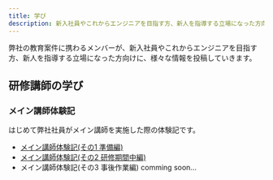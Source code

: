 ```yaml
---
title: 学び
description: 新入社員やこれからエンジニアを目指す方、新人を指導する立場になった方向けの情報
---
```


弊社の教育案件に携わるメンバーが、新入社員やこれからエンジニアを目指す方、新人を指導する立場になった方向けに、様々な情報を投稿していきます。

## 研修講師の学び

### メイン講師体験記

はじめて弊社社員がメイン講師を実施した際の体験記です。

- [メイン講師体験記(その1 準備編)](/learning/main-teacher-experience_01)
- [メイン講師体験記(その2 研修期間中編)](/learning/main-teacher-experience_02)
- メイン講師体験記(その3 事後作業編) comming soon...

